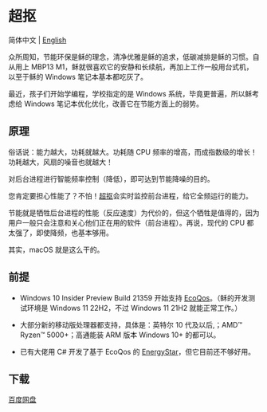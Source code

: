 # 超抠

简体中文 | [English](README.md)

众所周知，节能环保是稣的理念，清净优雅是稣的追求，低碳减排是稣的习惯。自从用上 MBP13 M1，稣就很喜欢它的安静和长续航，再加上工作一般用台式机，以至于稣的 Windows 笔记本基本都吃灰了。

最近，孩子们开始学编程，学校指定的是 Windows 系统，毕竟更普遍，所以稣考虑给 Windows 笔记本优化优化，改善它在节能方面上的弱势。

## 原理

俗话说：能力越大，功耗就越大。功耗随 CPU 频率的增高，而成指数级的增长！功耗越大，风扇的噪音也就越大！

对后台进程进行智能频率控制（降低），即可达到节能降噪的目的。

您肯定要担心性能了？不怕！[超抠](https://github.com/UMU618/PowerEconomizer)会实时监控前台进程，给它全频运行的能力。

节能就是牺牲后台进程的性能（反应速度）为代价的，但这个牺牲是值得的，因为用户一般只会注意和关心他们正在用的软件（前台进程）。再说，现代的 CPU 都太强了，即使降频，也基本够用。

其实，macOS 就是这么干的。

## 前提

- Windows 10 Insider Preview Build 21359 开始支持 [EcoQos](https://devblogs.microsoft.com/performance-diagnostics/introducing-ecoqos/)。（稣的开发测试环境是 Windows 11 22H2，不过 Windows 11 21H2 就能正常工作。）

- 大部分新的移动版处理器都支持，具体是：英特尔 10 代及以后,；AMD™ Ryzen™ 5000+；高通能装 ARM 版本 Windows 10+ 的都可以。

- 已有大佬用 C# 开发了基于 EcoQos 的 [EnergyStar](https://github.com/imbushuo/EnergyStar)，但它目前还不够好用。

## 下载

[百度网盘](https://pan.baidu.com/s/1oFOBhidFp8NJ75SRU41gnQ?pwd=7dfu)
